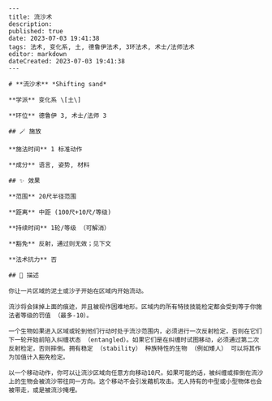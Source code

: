 
    ---
    title: 流沙术
    description: 
    published: true
    date: 2023-07-03 19:41:38
    tags: 法术, 变化系, 土, 德鲁伊法术, 3环法术, 术士/法师法术
    editor: markdown
    dateCreated: 2023-07-03 19:41:38
    ---

    # **流沙术** *Shifting sand*

    **学派** 变化系 \[土\] 

    **环位** 德鲁伊 3, 术士/法师 3

    ## 🪄 施放

    **施法时间** 1 标准动作

    **成分** 语言, 姿势, 材料

    ## ✨ 效果  

    **范围** 20尺半径范围

    **距离** 中距 (100尺+10尺/等级)  

    **持续时间** 1轮/等级 （可解消） 

    **豁免** 反射，通过则无效；见下文

    **法术抗力** 否

    ## 📖 描述

    你让一片区域的泥土或沙子开始在区域内开始流动。

    流沙将会抹掉上面的痕迹，并且被视作困难地形。区域内的所有特技技能检定都会受到等于你施法者等级的罚值 （最多-10）。

    一个生物如果进入区域或轮到他们行动时处于流沙范围内，必须进行一次反射检定，否则在它们下一轮开始前陷入纠缠状态 （entangled）。如果它们是在纠缠时试图移动，必须通过第二次反射检定，否则摔倒。拥有稳定 （stability） 种族特性的生物 （例如矮人） 可以将其作为加值计入豁免检定。

    以一个移动动作，你可以让流沙区域向任意方向移动10尺。如果可能的话，被纠缠或摔倒在流沙上的生物会被流沙带往同一方向。这个移动不会引发藉机攻击。无人持有的中型或小型物体也会被带走，或是被流沙掩埋。
    